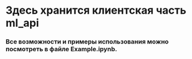 # Здесь хранится клиентская часть ml_api
### Все возможности и примеры использования можно посмотреть в файле Example.ipynb.
